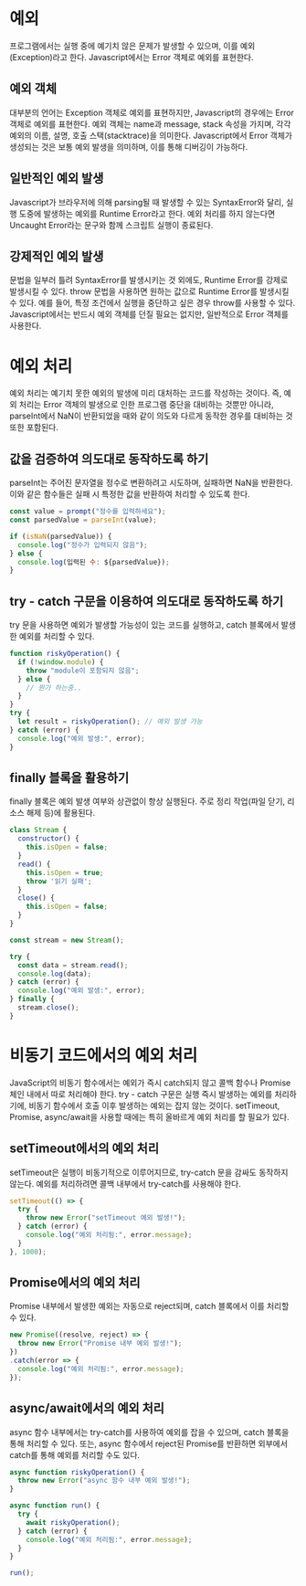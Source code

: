 # 예외
프로그램에서는 실행 중에 예기치 않은 문제가 발생할 수 있으며, 이를 예외(Exception)라고 한다.
Javascript에서는 Error 객체로 예외를 표현한다.

## 예외 객체
대부분의 언어는 Exception 객체로 예외를 표현하지만, Javascript의 경우에는 Error 객체로 예외를 표현한다.
예외 객체는 name과 message, stack 속성을 가지며, 각각 예외의 이름, 설명, 호출 스택(stacktrace)을 의미한다.
Javascript에서 Error 객체가 생성되는 것은 보통 예외 발생을 의미하며, 이를 통해 디버깅이 가능하다.

## 일반적인 예외 발생
Javascript가 브라우저에 의해 parsing될 때 발생할 수 있는 SyntaxError와 달리,
실행 도중에 발생하는 예외를 Runtime Error라고 한다.
예외 처리를 하지 않는다면 Uncaught Error라는 문구와 함께 스크립트 실행이 종료된다.

## 강제적인 예외 발생
문법을 일부러 틀려 SyntaxError를 발생시키는 것 외에도, Runtime Error를 강제로 발생시킬 수 있다.
throw 문법을 사용하면 원하는 값으로 Runtime Error를 발생시킬 수 있다.
예를 들어, 특정 조건에서 실행을 중단하고 싶은 경우 throw를 사용할 수 있다.
Javascript에서는 반드시 예외 객체를 던질 필요는 없지만, 일반적으로 Error 객체를 사용한다.

# 예외 처리
예외 처리는 예기치 못한 예외의 발생에 미리 대처하는 코드를 작성하는 것이다.
즉, 예외 처리는 Error 객체의 발생으로 인한 프로그램 중단을 대비하는 것뿐만 아니라,
parseInt에서 NaN이 반환되었을 때와 같이 의도와 다르게 동작한 경우를 대비하는 것 또한 포함된다.

## 값을 검증하여 의도대로 동작하도록 하기
parseInt는 주어진 문자열을 정수로 변환하려고 시도하며, 실패하면 NaN을 반환한다.
이와 같은 함수들은 실패 시 특정한 값을 반환하여 처리할 수 있도록 한다.

```javascript
const value = prompt("정수를 입력하세요");
const parsedValue = parseInt(value);

if (isNaN(parsedValue)) {
  console.log("정수가 입력되지 않음");
} else {
  console.log(입력된 수: ${parsedValue});
}
```

## try - catch 구문을 이용하여 의도대로 동작하도록 하기
try 문을 사용하면 예외가 발생할 가능성이 있는 코드를 실행하고,
catch 블록에서 발생한 예외를 처리할 수 있다.

```javascript
function riskyOperation() {
  if (!window.module) {
    throw "module이 포함되지 않음";
  } else {
    // 뭔가 하는중..
  }
}
try {
  let result = riskyOperation(); // 예외 발생 가능
} catch (error) {
  console.log("예외 발생:", error);
}
```

## finally 블록을 활용하기
finally 블록은 예외 발생 여부와 상관없이 항상 실행된다.
주로 정리 작업(파일 닫기, 리소스 해제 등)에 활용된다.

```javascript
class Stream {
  constructor() {
    this.isOpen = false;
  }
  read() {
    this.isOpen = true;
    throw '읽기 실패';
  }
  close() {
    this.isOpen = false;
  }
}

const stream = new Stream();

try {
  const data = stream.read();
  console.log(data);
} catch (error) {
  console.log("예외 발생:", error);
} finally {
  stream.close();
}
```

# 비동기 코드에서의 예외 처리
JavaScript의 비동기 함수에서는 예외가 즉시 catch되지 않고 콜백 함수나 Promise 체인 내에서 따로 처리해야 한다.
try - catch 구문은 실행 즉시 발생하는 예외를 처리하기에, 비동기 함수에서 호출 이후 발생하는 예외는 잡지 않는 것이다.
setTimeout, Promise, async/await을 사용할 때에는 특히 올바르게 예외 처리를 할 필요가 있다.

## setTimeout에서의 예외 처리
setTimeout은 실행이 비동기적으로 이루어지므로, try-catch 문을 감싸도 동작하지 않는다.
예외를 처리하려면 콜백 내부에서 try-catch를 사용해야 한다.

```javascript
setTimeout(() => {
  try {
    throw new Error("setTimeout 예외 발생!");
  } catch (error) {
    console.log("예외 처리됨:", error.message);
  }
}, 1000);
```

## Promise에서의 예외 처리
Promise 내부에서 발생한 예외는 자동으로 reject되며, catch 블록에서 이를 처리할 수 있다.

```javascript
new Promise((resolve, reject) => {
  throw new Error("Promise 내부 예외 발생!");
})
.catch(error => {
  console.log("예외 처리됨:", error.message);
});
```

## async/await에서의 예외 처리
async 함수 내부에서는 try-catch를 사용하여 예외를 잡을 수 있으며, catch 블록을 통해 처리할 수 있다.
또는, async 함수에서 reject된 Promise를 반환하면 외부에서 catch를 통해 예외를 처리할 수도 있다.

```javascript
async function riskyOperation() {
  throw new Error("async 함수 내부 예외 발생!");
}

async function run() {
  try {
    await riskyOperation();
  } catch (error) {
    console.log("예외 처리됨:", error.message);
  }
}

run();
```
